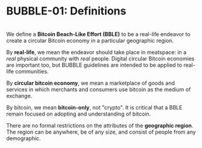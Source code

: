 # BUBBLE-01: Definitions
\
We define a **Bitcoin Beach-Like Effort (BBLE)** to be a real-life endeavor to create a circular Bitcoin economy in a particular geographic region.

By **real-life**, we mean the endeavor should take place in meatspace: in a _real_ physical community with _real_ people. Digital circular Bitcoin economies are important too, but BUBBLE guidelines are intended to be applied to real-life communities.

By **circular bitcoin economy**, we mean a marketplace of goods and services in which merchants and consumers use bitcoin as the medium of exchange. 

By bitcoin, we mean **bitcoin-only**, not "crypto". It is critical that a BBLE remain focused on adopting and understanding of bitcoin.

There are no formal restrictions on the attributes of the **geographic region**. The region can be anywhere, be of any size, and consist of people from any demographic.
